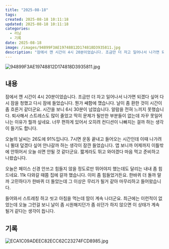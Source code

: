 ```yaml
---
title: "2025-08-18"
tags:
created: 2025-08-18 10:11:18
updated: 2025-08-18 10:11:18
categories:
  - 러닝
  - 기록
date: 2025-08-18
image: /images/94899F3AE19748812D174818D3935811.jpg
description: "잠에서 깬 시간이 4시 20분이었습니다. 조금만 더 자고 일어나서 나가면 되겠다 싶어 다시 잠을 청했고 다시 잠에 들었습니다. 뭔가 쌔함에 깼습니다. 날이 좀 환한 것이 시간이 좀 흐른거 같더군요. 시간을 보니 6시 30분이 넘었습니다. 알람을 전혀 느끼지 못했습니다. 퇴사해서 스트레스"
---
```


![94899F3AE19748812D174818D3935811.jpg](/images/94899F3AE19748812D174818D3935811.jpg)
 
 

## 내용

잠에서 깬 시간이 4시 20분이었습니다. 조금만 더 자고 일어나서 나가면 되겠다 싶어 다시 잠을 청했고 다시 잠에 들었습니다. 뭔가 쌔함에 깼습니다. 날이 좀 환한 것이 시간이 좀 흐른거 같더군요. 시간을 보니 6시 30분이 넘었습니다. 알람을 전혀 느끼지 못했습니다. 퇴사해서 스트레스도 많이 줄었고 딱히 문제가 될만한 부분들이 없는데 자꾸 못일어나는 이유가 뭘까 싶네요. 너무 편하게 있어서 오히려 컨디션이 나빠지는 걸까 하는 생각이 들기도 합니다.

오늘의 날씨는 26도에 91%입니다. 7시면 운동 끝내고 들어오는 시간인데 이때 나가려니 뛸대 덮겠다 싶어 안나갈까 하는 생각이 잠깐 들었습니다. 앱 보니까 어제까지 이틀밖에 안뛰어서 오늘 쉬면 안될 것 같더군요. 짧게라도 뛰고 와야겠다 마음 먹고 준비하고 나왔습니다.

오늘은 페이스 신경 안쓰고 힘들지 않을 정도로만 뛰어야지 했는데도 달리는 내내 좀 힘드네요. 11k 다와갈 때쯤 집에 갈까 했습니다. 이미 좀 힘들었거든요. 한바퀴 더 돌까 말까 고민하다가 한바퀴 더 돌았는데 그 이상은 무리가 될거 같아 마무리하고 들어왔습니다.

들어와서 스트레칭 하고 씻고 아침을 먹는데 땀이 계속 나더군요. 최근에는 이런적이 없었는데 오늘 그런걸 보니 날이 좀 시원해지던가 좀 쉬던가 하지 않으면 이 상태가 계속 될거 같다는 생각이 듭니다.

## 기록

 
 ![ECA1C09ADEEC82ECC62C23274FCD8985.jpg](/images/ECA1C09ADEEC82ECC62C23274FCD8985.jpg)
